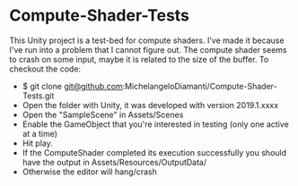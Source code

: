 # Compute-Shader-Tests

This Unity project is a test-bed for compute shaders. I've made it because I've run into a problem that I cannot figure out. The compute shader seems to crash on some input, maybe it is related to the size of the buffer. To checkout the code:

- $ git clone git@github.com:MichelangeloDiamanti/Compute-Shader-Tests.git
- Open the folder with Unity, it was developed with version 2019.1.xxxx
- Open the "SampleScene" in Assets/Scenes
- Enable the GameObject that you're interested in testing (only one active at a time)
- Hit play.
- If the ComputeShader completed its execution successfully you should have the output in Assets/Resources/OutputData/
- Otherwise the editor will hang/crash

